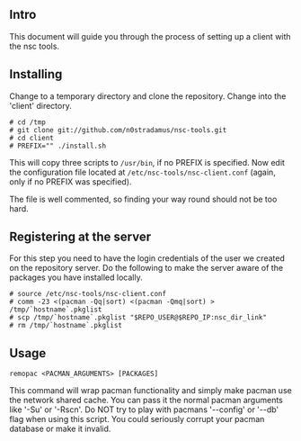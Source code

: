 ## Intro
This document will guide you through the process of setting up a client
with the nsc tools.

## Installing
Change to a temporary directory and clone the repository.
Change into the 'client' directory.

	# cd /tmp
	# git clone git://github.com/n0stradamus/nsc-tools.git
	# cd client
	# PREFIX="" ./install.sh

This will copy three scripts to `/usr/bin`, if no PREFIX is specified.
Now edit the configuration file located at `/etc/nsc-tools/nsc-client.conf`
(again, only if no PREFIX was specified). 

The file is well commented, so finding your way round should not be too hard.

## Registering at the server
For this step you need to have the login credentials of the user
we created on the repository server. Do the following to make the
server aware of the packages you have installed locally.

    # source /etc/nsc-tools/nsc-client.conf
	# comm -23 <(pacman -Qq|sort) <(pacman -Qmq|sort) > /tmp/`hostname`.pkglist
    # scp /tmp/`hostname`.pkglist "$REPO_USER@$REPO_IP:nsc_dir_link"
    # rm /tmp/`hostname`.pkglist

## Usage

    remopac <PACMAN_ARGUMENTS> [PACKAGES]

This command will wrap pacman functionality and simply make pacman use the network shared cache.
You can pass it the normal pacman arguments like '-Su' or '-Rscn'. Do NOT try to play
with pacmans '--config' or '--db' flag when using this script. You could seriously corrupt
your pacman database or make it invalid.
